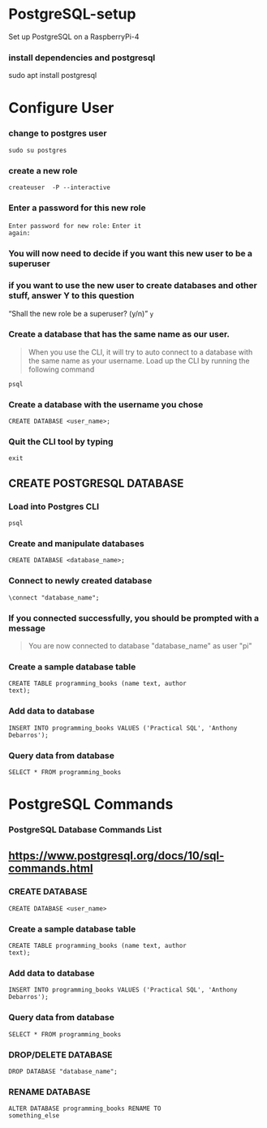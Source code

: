 # PostgreSQL-setup
Set up PostgreSQL on a RaspberryPi-4


### install dependencies and postgresql
sudo apt install postgresql

# Configure User
### change to postgres user
<code>sudo su postgres</code>

### create a new role
<code>createuser <username> -P --interactive</code>

### Enter a password for this new role
<code>Enter password for new role:</code>
<code>Enter it again:</code>

### You will now need to decide if you want this new user to be a superuser
### if you want to use the new user to create databases and other stuff, answer Y to this question
<q>Shall the new role be a superuser? (y/n)</q> <code>y</code>

### Create a database that has the same name as our user.
<blockquote>When you use the CLI, it will try to auto connect to a database with the same name as your username. Load up
    the CLI by running the following command</blockquote>
<code>psql</code>

### Create a database with the username you chose
<code>CREATE DATABASE <user_name>;</code>

### Quit the CLI tool by typing
<code>exit</code>

## CREATE POSTGRESQL DATABASE
### Load into Postgres CLI
<code>psql</code>

### Create and manipulate databases
<code>CREATE DATABASE <database_name>;</code>

### Connect to newly created database
<code>\connect "database_name";</code>

### If you connected successfully, you should be prompted with a message
<blockquote>You are now connected to database "database_name" as user "pi"</blockquote>

### Create a sample database table
<code>CREATE TABLE programming_books (name text, author text);</code>

### Add data to database
<code>INSERT INTO programming_books VALUES ('Practical SQL', 'Anthony Debarros');</code>

### Query data from database
<code>SELECT * FROM programming_books</code>



# PostgreSQL Commands

### PostgreSQL Database Commands List
## https://www.postgresql.org/docs/10/sql-commands.html
    
### CREATE DATABASE
<code>CREATE DATABASE <user_name></code>

### Create a sample database table
<code>CREATE TABLE programming_books (name text, author text);</code>

### Add data to database
<code>INSERT INTO programming_books VALUES ('Practical SQL', 'Anthony Debarros');</code>

### Query data from database
<code>SELECT * FROM programming_books</code>
    
### DROP/DELETE DATABASE
<code>DROP DATABASE "database_name"; </code>

### RENAME DATABASE
<code>ALTER DATABASE programming_books RENAME TO something_else</code>

